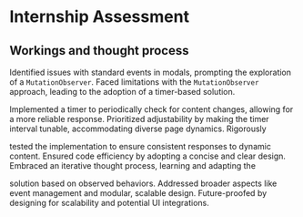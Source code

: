 # Internship Assessment

## Workings and thought process



Identified issues with standard events in modals, prompting the exploration of a `MutationObserver`. Faced limitations with the `MutationObserver` approach, leading to the adoption of a timer-based solution.

 Implemented a timer to periodically check for content changes, allowing for a more reliable response. Prioritized adjustability by making the timer interval tunable, accommodating diverse page dynamics. Rigorously

 tested the implementation to ensure consistent responses to dynamic content. Ensured code efficiency by adopting a concise and clear design. Embraced an iterative thought process, learning and adapting the 

solution based on observed behaviors. Addressed broader aspects like event management and modular, scalable design. Future-proofed by designing for scalability and potential UI integrations.
